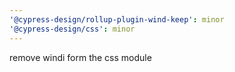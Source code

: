 ```yaml
---
'@cypress-design/rollup-plugin-wind-keep': minor
'@cypress-design/css': minor
---
```


remove windi form the css module

